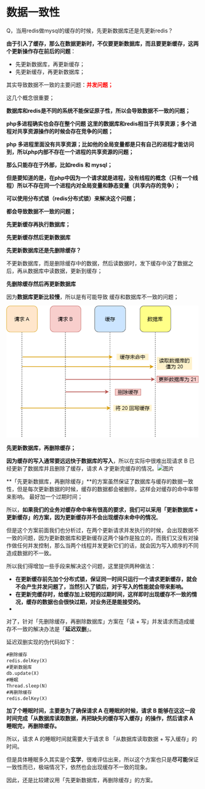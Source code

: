 # 数据一致性

Q，当用redis做mysql的缓存的时候，先更新数据库还是先更新redis？





**由于引入了缓存，那么在数据更新时，不仅要更新数据库，而且要更新缓存，这两个更新操作存在前后的问题**：

- 先更新数据库，再更新缓存；
- 先更新缓存，再更新数据库；

 

其实导致数据不一致的主要问题：<font color=red>**并发问题；**</font>



这几个概念很重要；

**数据库和redis是不同的系统不能保证原子性，所以会导致数据不一致的问题；**   



**php多进程确实也会存在整个问题**  **这里的数据库和redis相当于共享资源；多个进程对共享资源操作的时候会存在竞争的问题；**



**php 多进程里面没有共享资源；比如他的全局变量都是只有自己的进程才能访问到，所以php内部不存在一个进程的共享资源的问题；**

**那么只能存在于外部，比如redis 和 mysql；**



**但是要知道的是，在php中因为一个请求就是进程，没有线程的概念（只有一个线程）所以不存在同一个进程内对全局变量和静态变量（共享内存的竞争）；**



**可以使用分布式锁（redis分布式锁）来解决这个问题；**





**都会导致数据不一致的问题；**

**先更新缓存再执行数据库；**







**先更新缓存然后更新数据库**





**先更新数据库还是先删除缓存？**

不更新数据库，而是删除缓存中的数据，然后读数据时，发下缓存中没了数据之后，再从数据库中读数据，更新到缓存；



**先删除缓存然后再更新数据库**

 因为**数据库更新比较慢**，所以是有可能导致 缓存和数据库不一致的问题；

![图片](数据一致性.assets/640.png)

**先更新数据库，再删除缓存；**

**因为缓存的写入通常要远远快于数据库的写入**，所以在实际中很难出现请求 B 已经更新了数据库并且删除了缓存，请求 A 才更新完缓存的情况。![图片](https://mmbiz.qpic.cn/mmbiz_png/J0g14CUwaZclQSAM41A1ZnFukibKNKGiapiaHwGD4OYARxHTUqRctZyWPyEsGeiaMTWvjDS42t0zsI8Qk2eicdntySw/640?wx_fmt=png&wxfrom=5&wx_lazy=1&wx_co=1)



**「先更新数据库，再删除缓存」**的方案虽然保证了数据库与缓存的数据一致性，但是每次更新数据的时候，缓存的数据都会被删除，这样会对缓存的命中率带来影响。 最好加一个过期时间；



所以，**如果我们的业务对缓存命中率有很高的要求，我们可以采用「更新数据库 + 更新缓存」的方案，因为更新缓存并不会出现缓存未命中的情况**。

但是这个方案前面我们也分析过，在两个更新请求并发执行的时候，会出现数据不一致的问题，因为更新数据库和更新缓存这两个操作是独立的，而我们又没有对操作做任何并发控制，那么当两个线程并发更新它们的话，就会因为写入顺序的不同造成数据的不一致。

所以我们得增加一些手段来解决这个问题，这里提供两种做法：

- **在更新缓存前先加个分布式锁，保证同一时间只运行一个请求更新缓存，就会不会产生并发问题了，当然引入了锁后，对于写入的性能就会带来影响。**
- **在更新完缓存时，给缓存加上较短的过期时间，这样即时出现缓存不一致的情况，缓存的数据也会很快过期，对业务还是能接受的。**
- 

对了，针对「先删除缓存，再删除数据库」方案在「读 + 写」并发请求而造成缓存不一致的解决办法是「**延迟双删**」。

延迟双删实现的伪代码如下：

```
#删除缓存
redis.delKey(X)
#更新数据库
db.update(X)
#睡眠
Thread.sleep(N)
#再删除缓存
redis.delKey(X)
```

**加了个睡眠时间，主要是为了确保请求 A 在睡眠的时候，请求 B 能够在这这一段时间完成「从数据库读取数据，再把缺失的缓存写入缓存」的操作，然后请求 A 睡眠完，再删除缓存。**

所以，请求 A 的睡眠时间就需要大于请求 B 「从数据库读取数据 + 写入缓存」的时间。

但是具体睡眠多久其实是个**玄学**，很难评估出来，所以这个方案也只是**尽可能**保证一致性而已，极端情况下，依然也会出现缓存不一致的现象。

因此，还是比较建议用「先更新数据库，再删除缓存」的方案。